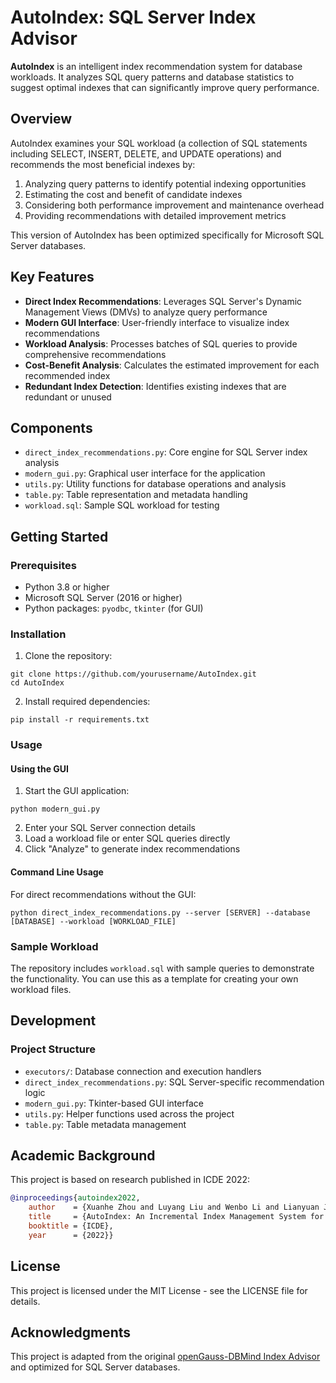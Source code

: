 # AutoIndex: SQL Server Index Advisor

**AutoIndex** is an intelligent index recommendation system for database workloads. It analyzes SQL query patterns and database statistics to suggest optimal indexes that can significantly improve query performance.

## Overview

AutoIndex examines your SQL workload (a collection of SQL statements including SELECT, INSERT, DELETE, and UPDATE operations) and recommends the most beneficial indexes by:

1. Analyzing query patterns to identify potential indexing opportunities
2. Estimating the cost and benefit of candidate indexes
3. Considering both performance improvement and maintenance overhead
4. Providing recommendations with detailed improvement metrics

This version of AutoIndex has been optimized specifically for Microsoft SQL Server databases.

## Key Features

- **Direct Index Recommendations**: Leverages SQL Server's Dynamic Management Views (DMVs) to analyze query performance
- **Modern GUI Interface**: User-friendly interface to visualize index recommendations
- **Workload Analysis**: Processes batches of SQL queries to provide comprehensive recommendations
- **Cost-Benefit Analysis**: Calculates the estimated improvement for each recommended index
- **Redundant Index Detection**: Identifies existing indexes that are redundant or unused

## Components

- `direct_index_recommendations.py`: Core engine for SQL Server index analysis
- `modern_gui.py`: Graphical user interface for the application
- `utils.py`: Utility functions for database operations and analysis
- `table.py`: Table representation and metadata handling
- `workload.sql`: Sample SQL workload for testing

## Getting Started

### Prerequisites

- Python 3.8 or higher
- Microsoft SQL Server (2016 or higher)
- Python packages: `pyodbc`, `tkinter` (for GUI)

### Installation

1. Clone the repository:
```
git clone https://github.com/yourusername/AutoIndex.git
cd AutoIndex
```

2. Install required dependencies:
```
pip install -r requirements.txt
```

### Usage

#### Using the GUI

1. Start the GUI application:
```
python modern_gui.py
```

2. Enter your SQL Server connection details
3. Load a workload file or enter SQL queries directly
4. Click "Analyze" to generate index recommendations

#### Command Line Usage

For direct recommendations without the GUI:

```
python direct_index_recommendations.py --server [SERVER] --database [DATABASE] --workload [WORKLOAD_FILE]
```

### Sample Workload

The repository includes `workload.sql` with sample queries to demonstrate the functionality. You can use this as a template for creating your own workload files.

## Development

### Project Structure

- `executors/`: Database connection and execution handlers
- `direct_index_recommendations.py`: SQL Server-specific recommendation logic
- `modern_gui.py`: Tkinter-based GUI interface
- `utils.py`: Helper functions used across the project
- `table.py`: Table metadata management

## Academic Background

This project is based on research published in ICDE 2022:

```bibTeX
@inproceedings{autoindex2022,
    author    = {Xuanhe Zhou and Luyang Liu and Wenbo Li and Lianyuan Jin and Shifu Li and Tianqing Wang and Jianhua Feng},
    title     = {AutoIndex: An Incremental Index Management System for Dynamic Workloads},
    booktitle = {ICDE},
    year      = {2022}}
```

## License

This project is licensed under the MIT License - see the LICENSE file for details.

## Acknowledgments

This project is adapted from the original [openGauss-DBMind Index Advisor](https://gitee.com/opengauss/openGauss-DBMind/tree/master/dbmind/components/index_advisor) and optimized for SQL Server databases.

